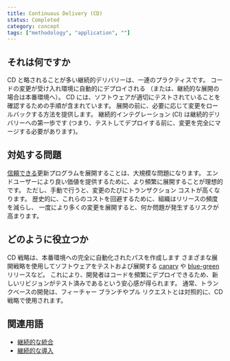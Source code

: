 ```yaml
---
title: Continuous Delivery (CD)
status: Completed
category: concept
tags: ["methodology", "application", ""]
---
```


## それは何ですか

CD と略されることが多い継続的デリバリーは、一連のプラクティスです。
コードの変更が受け入れ環境に自動的にデプロイされる
（または、継続的な展開の場合は本番環境へ）。
CD には、ソフトウェアが適切にテストされていることを確認するための手順が含まれています。
展開の前に、必要に応じて変更をロールバックする方法を提供します。
継続的インテグレーション (CI) は継続的デリバリーへの第一歩です
(つまり、テストしてデプロイする前に、変更を完全にマージする必要があります)。

## 対処する問題

[信頼できる](/reliability/)更新プログラムを展開することは、大規模な問題になります。
エンドユーザーにより良い価値を提供するために、より頻繁に展開することが理想的です。
ただし、手動で行うと、変更のたびにトランザクション コストが高くなります。
歴史的に、これらのコストを回避するために、組織はリリースの頻度を減らし、
一度により多くの変更を展開すると、何か問題が発生するリスクが高まります。

## どのように役立つか

CD 戦略は、本番環境への完全に自動化されたパスを作成します
さまざまな展開戦略を使用してソフトウェアをテストおよび展開する
[canary](/canary-deployment/) や [blue-green](/blue-green-deployment/) リリースなど。
これにより、開発者はコードを頻繁にデプロイできるため、新しいリビジョンがテスト済みであるという安心感が得られます。
通常、トランクベースの開発は、フィーチャー ブランチやプル リクエストとは対照的に、CD 戦略で使用されます。

## 関連用語

* [継続的な統合](/continuous-integration/)
* [継続的な導入](/continuous-deployment/)
